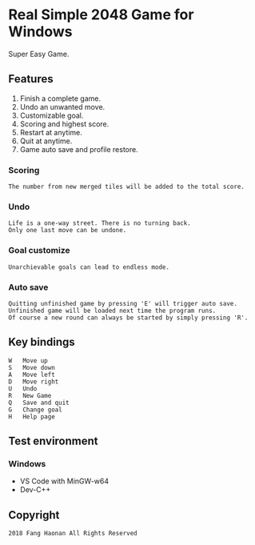 Real Simple 2048 Game for Windows
=================================
Super Easy Game.
## Features
1. Finish a complete game.
2. Undo an unwanted move.
3. Customizable goal.
4. Scoring and highest score.
5. Restart at anytime.
6. Quit at anytime.
7. Game auto save and profile restore.
### Scoring
    The number from new merged tiles will be added to the total score.
### Undo
    Life is a one-way street. There is no turning back.
    Only one last move can be undone.
### Goal customize
    Unarchievable goals can lead to endless mode.
### Auto save
    Quitting unfinished game by pressing 'E' will trigger auto save.
    Unfinished game will be loaded next time the program runs.
    Of course a new round can always be started by simply pressing 'R'.
## Key bindings
    W   Move up
    S   Move down
    A   Move left
    D   Move right
    U   Undo
    R   New Game
    Q   Save and quit
    G   Change goal
    H   Help page
## Test environment
### Windows
* VS Code with MinGW-w64
* Dev-C++
## Copyright
    2018 Fang Haonan All Rights Reserved
